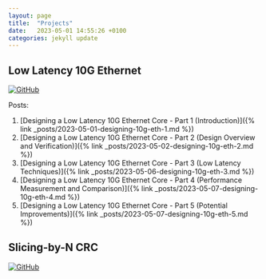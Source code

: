 ```yaml
---
layout: page
title:  "Projects"
date:   2023-05-01 14:55:26 +0100
categories: jekyll update
---
```


## Low Latency 10G Ethernet
[![GitHub](https://img.shields.io/badge/github-%23121011.svg?style=for-the-badge&logo=github&logoColor=white)](https://github.com/ttchisholm/10g-low-latency-ethernet)

Posts:
1. [Designing a Low Latency 10G Ethernet Core - Part 1 (Introduction)]({% link _posts/2023-05-01-designing-10g-eth-1.md %}) 
2. [Designing a Low Latency 10G Ethernet Core - Part 2 (Design Overview and Verification)]({% link _posts/2023-05-02-designing-10g-eth-2.md %}) 
3. [Designing a Low Latency 10G Ethernet Core - Part 3 (Low Latency Techniques)]({% link _posts/2023-05-06-designing-10g-eth-3.md %}) 
4. [Designing a Low Latency 10G Ethernet Core - Part 4 (Performance Measurement and Comparison)]({% link _posts/2023-05-07-designing-10g-eth-4.md %})
5. [Designing a Low Latency 10G Ethernet Core - Part 5 (Potential Improvements)]({% link _posts/2023-05-07-designing-10g-eth-5.md %})

## Slicing-by-N CRC
[![GitHub](https://img.shields.io/badge/github-%23121011.svg?style=for-the-badge&logo=github&logoColor=white)](https://github.com/ttchisholm/slicing_crc)